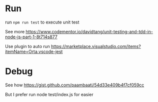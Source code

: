 # Run
run `npm run test` to execute unit test

See more  https://www.codementor.io/davidtang/unit-testing-and-tdd-in-node-js-part-1-8t714s877

Use plugin to auto run https://marketplace.visualstudio.com/items?itemName=Orta.vscode-jest


# Debug

See how https://gist.github.com/paambaati/54d33e409b4f7cf059cc

But I prefer run node test/index.js for easier


